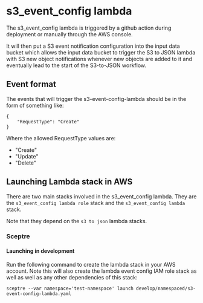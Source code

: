 # s3_event_config lambda

The s3_event_config lambda is triggered by a github action during deployment or manually through the AWS console.

It will then put a S3 event notification configuration into
the input data bucket which allows the input data bucket to
trigger the S3 to JSON lambda with S3 new object notifications whenever new objects are added
to it and eventually lead to the start of the S3-to-JSON workflow.

## Event format

The events that will trigger the s3-event-config-lambda
should be in the form of something like:

```
{
    "RequestType": "Create"
}
```

Where the allowed RequestType values are:
- "Create"
- "Update"
- "Delete"

## Launching Lambda stack in AWS

There are two main stacks involved in the s3_event_config lambda. They are the
`s3_event_config lambda role` stack and the `s3_event_config lambda` stack.

Note that they depend on the `s3 to json` lambda stacks.

### Sceptre

#### Launching in development

Run the following command to create the lambda stack in your AWS account. Note this will
also create the lambda event config IAM role stack as well as well as any other dependencies of this stack:

```shell script
sceptre --var namespace='test-namespace' launch develop/namespaced/s3-event-config-lambda.yaml
```
